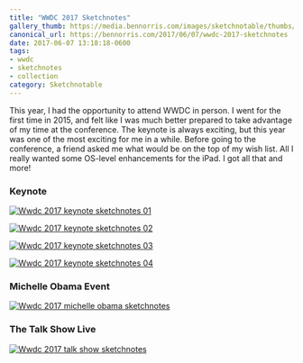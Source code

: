 ```yaml
---
title: "WWDC 2017 Sketchnotes"
gallery_thumb: https://media.bennorris.com/images/sketchnotable/thumbs/wwdc-2017-keynote-sketchnotes-01.jpg
canonical_url: https://bennorris.com/2017/06/07/wwdc-2017-sketchnotes
date: 2017-06-07 13:18:18-0600
tags:
- wwdc
- sketchnotes
- collection
category: Sketchnotable
---
```


This year, I had the opportunity to attend WWDC in person. I went for the first time in 2015, and felt like I was much better prepared to take advantage of my time at the conference. The keynote is always exciting, but this year was one of the most exciting for me in a while. Before going to the conference, a friend asked me what would be on the top of my wish list. All I really wanted some OS-level enhancements for the iPad. I got all that and more!

### Keynote

[![Wwdc 2017 keynote sketchnotes 01](https://media.bennorris.com/images/sketchnotable/wwdc-2017/wwdc-2017-keynote-sketchnotes-01.jpg)](https://media.bennorris.com/images/sketchnotable/wwdc-2017/wwdc-2017-keynote-sketchnotes-01.jpg)

[![Wwdc 2017 keynote sketchnotes 02](https://media.bennorris.com/images/sketchnotable/wwdc-2017/wwdc-2017-keynote-sketchnotes-02.jpg)](https://media.bennorris.com/images/sketchnotable/wwdc-2017/wwdc-2017-keynote-sketchnotes-02.jpg)

[![Wwdc 2017 keynote sketchnotes 03](https://media.bennorris.com/images/sketchnotable/wwdc-2017/wwdc-2017-keynote-sketchnotes-03.jpg)](https://media.bennorris.com/images/sketchnotable/wwdc-2017/wwdc-2017-keynote-sketchnotes-03.jpg)

[![Wwdc 2017 keynote sketchnotes 04](https://media.bennorris.com/images/sketchnotable/wwdc-2017/wwdc-2017-keynote-sketchnotes-04.jpg)](https://media.bennorris.com/images/sketchnotable/wwdc-2017/wwdc-2017-keynote-sketchnotes-04.jpg)


### Michelle Obama Event

[![Wwdc 2017 michelle obama sketchnotes](https://media.bennorris.com/images/sketchnotable/wwdc-2017/wwdc-2017-michelle-obama-sketchnotes.jpg)](https://media.bennorris.com/images/sketchnotable/wwdc-2017/wwdc-2017-michelle-obama-sketchnotes.jpg)


### The Talk Show Live

[![Wwdc 2017 talk show sketchnotes](https://media.bennorris.com/images/sketchnotable/wwdc-2017/wwdc-2017-talk-show-sketchnotes.jpg)](https://media.bennorris.com/images/sketchnotable/wwdc-2017/wwdc-2017-talk-show-sketchnotes.jpg)
